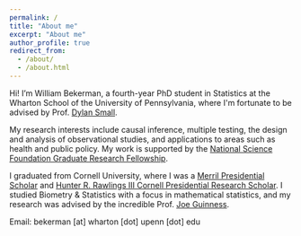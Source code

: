 ```yaml
---
permalink: /
title: "About me"
excerpt: "About me"
author_profile: true
redirect_from: 
  - /about/
  - /about.html
---
```


Hi! I’m William Bekerman, a fourth-year PhD student in Statistics at the Wharton School of the University of Pennsylvania, where I'm fortunate to be advised by Prof. [Dylan Small](https://statistics.wharton.upenn.edu/profile/dsmall/).

My research interests include causal inference, multiple testing, the design and analysis of observational studies, and applications to areas such as health and public policy. My work is supported by the [National Science Foundation Graduate Research Fellowship](https://www.nsfgrfp.org/).

I graduated from Cornell University, where I was a [Merril Presidential Scholar](https://scl.cornell.edu/about-scl/awards-funding/merrill-presidential-scholars-program) and [Hunter R. Rawlings III Cornell Presidential Research Scholar](https://scl.cornell.edu/get-involved/cornell-commitment/rawlings-cornell-presidential-research-scholars). I studied Biometry & Statistics with a focus in mathematical statistics, and my research was advised by the incredible Prof. [Joe Guinness](https://sites.wustl.edu/joeguinness/).

Email: bekerman [at] wharton [dot] upenn [dot] edu

